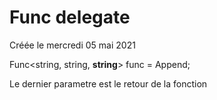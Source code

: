 
#  Func delegate 
Créée le mercredi 05 mai 2021


Func<string, string, **string**> func = Append;


Le dernier parametre est le retour de la fonction

